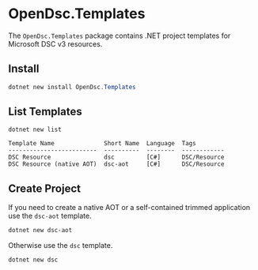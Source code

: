 # OpenDsc.Templates

The `OpenDsc.Templates` package contains .NET project templates for Microsoft
DSC v3 resources.

## Install

```powershell
dotnet new install OpenDsc.Templates
```

## List Templates

```text
dotnet new list

Template Name              Short Name  Language  Tags
-------------------------  ----------  --------  ------------
DSC Resource               dsc         [C#]      DSC/Resource
DSC Resource (native AOT)  dsc-aot     [C#]      DSC/Resource
```

## Create Project

If you need to create a native AOT or a self-contained trimmed application use
the `dsc-aot` template.

```powershell
dotnet new dsc-aot
```

Otherwise use the `dsc` template.

```powershell
dotnet new dsc
```
